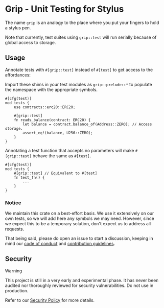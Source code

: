 # Grip - Unit Testing for Stylus

The name `grip` is an analogy to the place where you put your fingers to hold a
stylus pen.

Note that currently, test suites using `grip::test` will run serially because
of global access to storage.

## Usage

Annotate tests with `#[grip::test]` instead of `#[test]` to get access to the
affordances:

Import these shims in your test modules as `grip::prelude::*` to populate the
namespace with the appropriate symbols.

```rust,ignore
#[cfg(test)]
mod tests {
    use contracts::erc20::ERC20;

    #[grip::test]
    fn reads_balance(contract: ERC20) {
        let balance = contract.balance_of(Address::ZERO); // Access storage.
        assert_eq!(balance, U256::ZERO);
    }
}
```

Annotating a test function that accepts no parameters will make `#[grip::test]`
behave the same as `#[test]`.

```rust,ignore
#[cfg(test)]
mod tests {
    #[grip::test] // Equivalent to #[test]
    fn test_fn() {
        ...
    }
}
```

### Notice

We maintain this crate on a best-effort basis. We use it extensively on our own
tests, so we will add here any symbols we may need. However, since we expect
this to be a temporary solution, don't expect us to address all requests.

That being said, please do open an issue to start a discussion, keeping in mind
our [code of conduct] and [contribution guidelines].

[code of conduct]: ../../CODE_OF_CONDUCT.md
[contribution guidelines]: ../../CONTRIBUTING.md

## Security

> [!WARNING]
> This project is still in a very early and experimental phase. It has never
> been audited nor thoroughly reviewed for security vulnerabilities. Do not use
> in production.

Refer to our [Security Policy](../../SECURITY.md) for more details.

